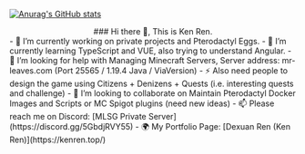 [![Anurag's GitHub stats](https://github-readme-stats.vercel.app/api?username=anuraghazra)](https://github.com/anuraghazra/github-readme-stats)
<div style="text-align:center">
### Hi there 👋, This is Ken Ren.
</div>  
- 🔭 I’m currently working on private projects and Pterodactyl Eggs.
- 🌱 I’m currently learning TypeScript and VUE, also trying to understand Angular.
- 🤔 I’m looking for help with Managing Minecraft Servers, Server address: mr-leaves.com (Port 25565 / 1.19.4 Java / ViaVersion)
- ⚡ Also need people to design the game using Citizens + Denizens + Quests (i.e. interesting quests and challenge)
- 👯 I’m looking to collaborate on Maintain Pterodactyl Docker Images and Scripts or MC Spigot plugins (need new ideas)
- 📫 Please reach me on Discord: [MLSG Private Server](https://discord.gg/5GbdjRVY55)
- 🌍 My Portfolio Page: [Dexuan Ren (Ken Ren)](https://kenren.top/)

<!--
**KenRen98/KenRen98** is a ✨ _special_ ✨ repository because its `README.md` (this file) appears on your GitHub profile.

Here are some ideas to get you started:

- 🔭 I’m currently working on ...
- 🌱 I’m currently learning ...
- 👯 I’m looking to collaborate on ...
- 🤔 I’m looking for help with ...
- 💬 Ask me about ...
- 📫 How to reach me: ...
- 😄 Pronouns: ...
- ⚡ Fun fact: ...
-->
